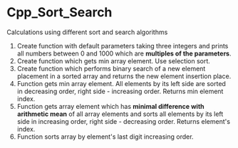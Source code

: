 # Cpp_Sort_Search
Calculations using different sort and search algorithms
1. Create function with default parameters taking three integers and prints all numbers between 0 and 1000 which are **multiples of the parameters**.
2. Create function which gets min array element. Use selection sort.
3. Create function which performs binary search of a new element placement in a sorted array
	 and returns the new element insertion place.
4. Function gets min array element. All elements by its left side are sorted in decreasing order, right side - increasing order.
   Returns min element index.
5. Function gets array element which has **minimal difference with arithmetic mean** of all array elements
   and sorts all elements by its left side in increasing order, right side - decreasing order.
   Returns element's index.
6. Function sorts array by element's last digit increasing order.
